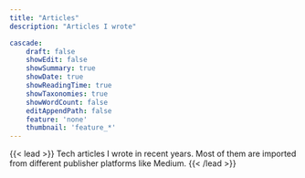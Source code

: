 ```yaml
---
title: "Articles"
description: "Articles I wrote"

cascade:
    draft: false
    showEdit: false
    showSummary: true
    showDate: true
    showReadingTime: true
    showTaxonomies: true
    showWordCount: false
    editAppendPath: false
    feature: 'none'
    thumbnail: 'feature_*'
---
```


{{< lead >}}
Tech articles I wrote in recent years. Most of them are imported from different publisher platforms like Medium.
{{< /lead >}}
